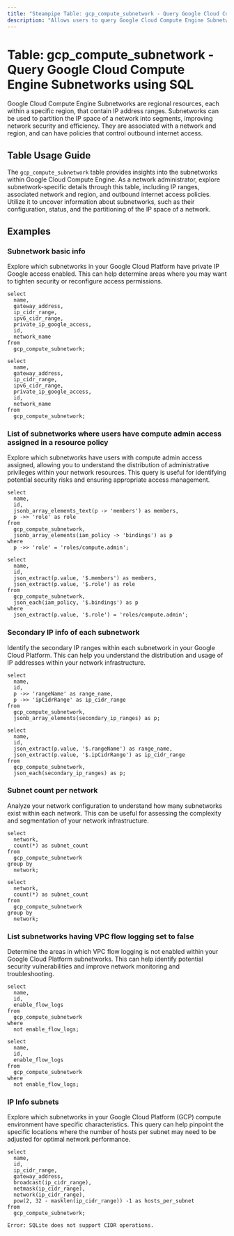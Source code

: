 ```yaml
---
title: "Steampipe Table: gcp_compute_subnetwork - Query Google Cloud Compute Engine Subnetworks using SQL"
description: "Allows users to query Google Cloud Compute Engine Subnetworks, providing insights into the configuration and status of each subnetwork."
---
```


# Table: gcp_compute_subnetwork - Query Google Cloud Compute Engine Subnetworks using SQL

Google Cloud Compute Engine Subnetworks are regional resources, each within a specific region, that contain IP address ranges. Subnetworks can be used to partition the IP space of a network into segments, improving network security and efficiency. They are associated with a network and region, and can have policies that control outbound internet access.

## Table Usage Guide

The `gcp_compute_subnetwork` table provides insights into the subnetworks within Google Cloud Compute Engine. As a network administrator, explore subnetwork-specific details through this table, including IP ranges, associated network and region, and outbound internet access policies. Utilize it to uncover information about subnetworks, such as their configuration, status, and the partitioning of the IP space of a network.

## Examples

### Subnetwork basic info
Explore which subnetworks in your Google Cloud Platform have private IP Google access enabled. This can help determine areas where you may want to tighten security or reconfigure access permissions.

```sql+postgres
select
  name,
  gateway_address,
  ip_cidr_range,
  ipv6_cidr_range,
  private_ip_google_access,
  id,
  network_name
from
  gcp_compute_subnetwork;
```

```sql+sqlite
select
  name,
  gateway_address,
  ip_cidr_range,
  ipv6_cidr_range,
  private_ip_google_access,
  id,
  network_name
from
  gcp_compute_subnetwork;
```

### List of subnetworks where users have compute admin access assigned in a resource policy
Explore which subnetworks have users with compute admin access assigned, allowing you to understand the distribution of administrative privileges within your network resources. This query is useful for identifying potential security risks and ensuring appropriate access management.

```sql+postgres
select
  name,
  id,
  jsonb_array_elements_text(p -> 'members') as members,
  p ->> 'role' as role
from
  gcp_compute_subnetwork,
  jsonb_array_elements(iam_policy -> 'bindings') as p
where
  p ->> 'role' = 'roles/compute.admin';
```

```sql+sqlite
select
  name,
  id,
  json_extract(p.value, '$.members') as members,
  json_extract(p.value, '$.role') as role
from
  gcp_compute_subnetwork,
  json_each(iam_policy, '$.bindings') as p
where
  json_extract(p.value, '$.role') = 'roles/compute.admin';
```

### Secondary IP info of each subnetwork
Identify the secondary IP ranges within each subnetwork in your Google Cloud Platform. This can help you understand the distribution and usage of IP addresses within your network infrastructure.

```sql+postgres
select
  name,
  id,
  p ->> 'rangeName' as range_name,
  p ->> 'ipCidrRange' as ip_cidr_range
from
  gcp_compute_subnetwork,
  jsonb_array_elements(secondary_ip_ranges) as p;
```

```sql+sqlite
select
  name,
  id,
  json_extract(p.value, '$.rangeName') as range_name,
  json_extract(p.value, '$.ipCidrRange') as ip_cidr_range
from
  gcp_compute_subnetwork,
  json_each(secondary_ip_ranges) as p;
```

### Subnet count per network
Analyze your network configuration to understand how many subnetworks exist within each network. This can be useful for assessing the complexity and segmentation of your network infrastructure.

```sql+postgres
select
  network,
  count(*) as subnet_count
from
  gcp_compute_subnetwork
group by
  network;
```

```sql+sqlite
select
  network,
  count(*) as subnet_count
from
  gcp_compute_subnetwork
group by
  network;
```

### List subnetworks having VPC flow logging set to false
Determine the areas in which VPC flow logging is not enabled within your Google Cloud Platform subnetworks. This can help identify potential security vulnerabilities and improve network monitoring and troubleshooting.

```sql+postgres
select
  name,
  id,
  enable_flow_logs
from
  gcp_compute_subnetwork
where
  not enable_flow_logs;
```

```sql+sqlite
select
  name,
  id,
  enable_flow_logs
from
  gcp_compute_subnetwork
where
  not enable_flow_logs;
```

### IP Info subnets
Explore which subnetworks in your Google Cloud Platform (GCP) compute environment have specific characteristics. This query can help pinpoint the specific locations where the number of hosts per subnet may need to be adjusted for optimal network performance.

```sql+postgres
select
  name,
  id,
  ip_cidr_range,
  gateway_address,
  broadcast(ip_cidr_range),
  netmask(ip_cidr_range),
  network(ip_cidr_range),
  pow(2, 32 - masklen(ip_cidr_range)) -1 as hosts_per_subnet
from
  gcp_compute_subnetwork;
```

```sql+sqlite
Error: SQLite does not support CIDR operations.
```